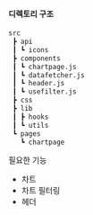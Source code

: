 #### 디렉토리 구조
```bash
src
 ┣ api
 ┃ ┗ icons
 ┣ components
 ┃ ┗ chartpage.js
 ┃ ┗ datafetcher.js
 ┃ ┗ header.js
 ┃ ┗ usefilter.js
 ┣ css
 ┣ lib
 ┃ ┣ hooks
 ┃ ┗ utils
 ┗ pages
   ┗ chartpage
```

필요한 기능

- 차트
- 차트 필터링
- 헤더